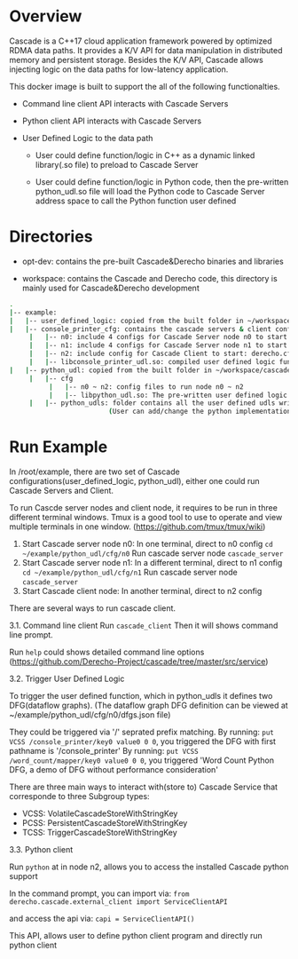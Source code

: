 # Overview
Cascade is a C++17 cloud application framework powered by optimized RDMA data paths. It provides a K/V API for data manipulation in distributed memory and persistent storage. Besides the K/V API, Cascade allows injecting logic on the data paths for low-latency application. 

This docker image is built to support the all of the following functionalties.

- Command line client API interacts with Cascade Servers

- Python client API interacts with Cascade Servers

- User Defined Logic to the data path

     - User could define function/logic in C++ as a dynamic linked library(.so file) to preload to Cascade Server 

     - User could define function/logic in Python code, then the pre-written python_udl.so file will load the Python code to Cascade Server address space to call the Python function user defined


# Directories

- opt-dev: contains the pre-built Cascade&Derecho binaries and libraries

- workspace: contains the Cascade and Derecho code, this directory is mainly used for Cascade&Derecho development 

```bash
.
|-- example:
|   |-- user_defined_logic: copied from the built folder in ~/workspace/cascade/src/applications/tests/user_defined_logic. 
|   |-- console_printer_cfg: contains the cascade servers & client configs
     |   |-- n0: include 4 configs for Cascade Server node n0 to start: dfgs.json, layout.json, udl_dlls.cfg, derecho.cfg
     |   |-- n1: include 4 configs for Cascade Server node n1 to start: dfgs.json, layout.json, udl_dlls.cfg, derecho.cfg
     |   |-- n2: include config for Cascade Client to start: derecho.cfg. (This node could also run as Cascade Server, in which case, all 4 configs in this directory are used)
     |   |-- libconsole_printer_udl.so: compiled user defined logic funciton in the form of the dynamic linked library. The original code and implementation of this function is at directory: ~/workspace/cascade/src/applications/tests/user_defined_logic/console_printer_udl.cpp
|   |-- python_udl: copied from the built folder in ~/workspace/cascade/src/applications/cascade-demos/udl_zoo/python, where the executables get compiled
     |   |-- cfg
          |   |-- n0 ~ n2: config files to run node n0 ~ n2
          |   |-- libpython_udl.so: The pre-written user defined logic function to read the user defined logic in python and load to cascade server
     |   |-- python_udls: folder contains all the user defined udls written in python
                         (User can add/change the python implementation in this directory. To have the cascade server to load the user defined python function, adding the changes to dfgs.json files in ~/example/python_udl/cfg/n0, ~/example/python_udl/cfg/n1)
```

# Run Example
In /root/example, there are two set of Cascade configurations(user_defined_logic, python_udl), either one could run Cascade Servers and Client.

To run Cascde server nodes and client node, it requires to be run in three different terminal windows. Tmux is a good tool to use to operate and view multiple terminals in one window. (https://github.com/tmux/tmux/wiki)

1. Start Cascade server node n0:
     In one terminal, direct to n0 config
      `cd ~/example/python_udl/cfg/n0`
     Run cascade server node
      `cascade_server`
2. Start Cascade server node n1:
     In a different terminal, direct to n1 config
      `cd ~/example/python_udl/cfg/n1`
     Run cascade server node
      `cascade_server`
3. Start Cascade client node:
     In another terminal, direct to n2 config

There are several ways to run cascade client.

3.1. Command line client
Run `cascade_client` Then it will shows command line prompt.  

Run `help` could shows detailed command line options (https://github.com/Derecho-Project/cascade/tree/master/src/service)



3.2. Trigger User Defined Logic

To trigger the user defined function, which in python_udls it defines two DFG(dataflow graphs). (The dataflow graph DFG definition can be viewed at ~/example/python_udl/cfg/n0/dfgs.json file)

They could be triggered via '/' seprated prefix matching. By running: `put VCSS /console_printer/key0 value0 0 0`, you triggered the DFG with first pathname is '/console_printer'
By running: `put VCSS /word_count/mapper/key0 value0 0 0`, you triggered 'Word Count Python DFG, a demo of DFG without performance consideration'

There are three main ways to interact with(store to) Cascade Service that corresponde to three Subgroup types:
- VCSS: VolatileCascadeStoreWithStringKey
- PCSS: PersistentCascadeStoreWithStringKey
- TCSS: TriggerCascadeStoreWithStringKey


3.3. Python client

Run `python` at in node n2, allows you to access the installed Cascade python support

In the command prompt, you can import via: `from derecho.cascade.external_client import ServiceClientAPI`

and access the api via: `capi = ServiceClientAPI()`

This API, allows user to define python client program and directly run python client

